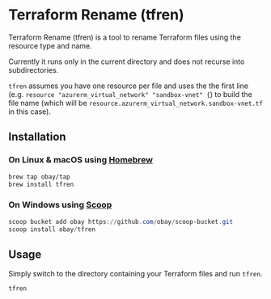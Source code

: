 # Terraform Rename (tfren)

Terraform Rename (tfren) is a tool to rename Terraform files using the resource type and name.

Currently it runs only in the current directory and does not recurse into subdirectories.

`tfren` assumes you have one resource per file and uses the the first line (e.g. `resource "azurerm_virtual_network" "sandbox-vnet" {`) to build the file name (which will be `resource.azurerm_virtual_network.sandbox-vnet.tf` in this case).


## Installation

### On Linux & macOS using [Homebrew](https://brew.sh)

```bash
brew tap obay/tap
brew install tfren
```

### On Windows using [Scoop](https://scoop.sh)

```powershell
scoop bucket add obay https://github.com/obay/scoop-bucket.git
scoop install obay/tfren
```

## Usage

Simply switch to the directory containing your Terraform files and run `tfren`.

```bash
tfren
```
